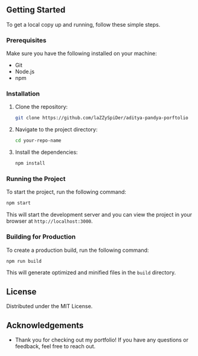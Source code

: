 ## Getting Started

To get a local copy up and running, follow these simple steps.

### Prerequisites

Make sure you have the following installed on your machine:
- Git
- Node.js
- npm

### Installation

1. Clone the repository:
    ```sh
    git clone https://github.com/laZZySpiDer/aditya-pandya-porftolio
    ```
2. Navigate to the project directory:
    ```sh
    cd your-repo-name
    ```
3. Install the dependencies:
    ```sh
    npm install
    ```

### Running the Project

To start the project, run the following command:
```sh
npm start
```

This will start the development server and you can view the project in your browser at `http://localhost:3000`.

### Building for Production

To create a production build, run the following command:
```sh
npm run build
```

This will generate optimized and minified files in the `build` directory.

## License

Distributed under the MIT License.

## Acknowledgements

- Thank you for checking out my portfolio! If you have any questions or feedback, feel free to reach out.
